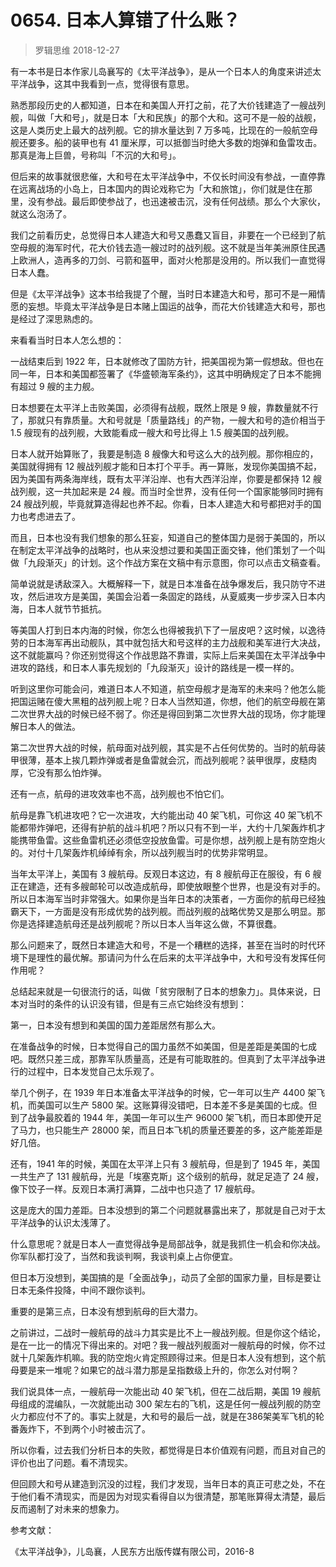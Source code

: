 # 0654. 日本人算错了什么账？
> 罗辑思维
2018-12-27

有一本书是日本作家儿岛襄写的《太平洋战争》，是从一个日本人的角度来讲述太平洋战争，这其中我看到一点，觉得很有意思。

熟悉那段历史的人都知道，日本在和美国人开打之前，花了大价钱建造了一艘战列舰，叫做「大和号」，就是日本「大和民族」的那个大和。这可不是一般的战舰，这是人类历史上最大的战列舰。它的排水量达到 7 万多吨，比现在的一般航空母舰还要多。船的装甲也有 41 厘米厚，可以抵御当时绝大多数的炮弹和鱼雷攻击。那真是海上巨兽，号称叫「不沉的大和号」。

但后来的故事就很悲催，大和号在太平洋战争中，不仅长时间没有参战，一直停靠在远离战场的小岛上，日本国内的舆论戏称它为「大和旅馆」，你们就是住在那里，没有参战。最后即使参战了，也迅速被击沉，没有任何战绩。那么个大家伙，就这么泡汤了。

我们之前看历史，总觉得日本人建造大和号又愚蠢又盲目，非要在一个已经到了航空母舰的海军时代，花大价钱去造一艘过时的战列舰。这不就是当年美洲原住民遇上欧洲人，造再多的刀剑、弓箭和盔甲，面对火枪那是没用的。所以我们一直觉得日本人蠢。

但是《太平洋战争》这本书给我提了个醒，当时日本建造大和号，那可不是一厢情愿的妄想。毕竟太平洋战争是日本赌上国运的战争，而花大价钱建造大和号，那也是经过了深思熟虑的。

来看看当时日本人怎么想的：

一战结束后到 1922 年，日本就修改了国防方针，把美国视为第一假想敌。但也在同一年，日本和美国都签署了《华盛顿海军条约》，这其中明确规定了日本不能拥有超过 9 艘的主力舰。

日本想要在太平洋上击败美国，必须得有战舰，既然上限是 9 艘，靠数量就不行了，那就只有靠质量。大和号就是「质量路线」的产物，一艘大和号的造价相当于 1.5 艘现有的战列舰，大致能看成一艘大和号比得上 1.5 艘美国的战列舰。

日本人就开始算账了，我要是制造 8 艘像大和号这么大的战列舰。那你相应的，美国就得拥有 12 艘战列舰才能和日本打个平手。再一算账，发现你美国搞不起，因为美国有两条海岸线，既有太平洋沿岸、也有大西洋沿岸，你要是都保持 12 艘战列舰，这一共加起来是 24 艘。而当时全世界，没有任何一个国家能够同时拥有 24 艘战列舰，毕竟就算造得起也养不起。你看，日本人建造大和号都把对手的国力也考虑进去了。

而且，日本也没有我们想象的那么狂妄，知道自己的整体国力是弱于美国的，所以在制定太平洋战争的战略时，也从来没想过要和美国正面交锋，他们策划了一个叫做「九段渐灭」的计划。这个作战方案在文稿中有示意图，你可以点击文稿查看。

简单说就是诱敌深入。大概解释一下，就是日本准备在战争爆发后，我只防守不进攻，然后进攻方是美国，美国会沿着一条固定的路线，从夏威夷一步步深入日本内海，日本人就节节抵抗。

等美国人打到日本内海的时候，你怎么也得被我扒下了一层皮吧？这时候，以逸待劳的日本海军再出动舰队，其中就包括大和号这样的主力战舰和美军进行大决战，这不就能赢吗？你还别觉得这个作战思路不靠谱，实际上后来美国在太平洋战争中进攻的路线，和日本人事先规划的「九段渐灭」设计的路线是一模一样的。

听到这里你可能会问，难道日本人不知道，航空母舰才是海军的未来吗？他怎么能把国运赌在傻大黑粗的战列舰上呢？日本人当然知道，你想，他们的航空母舰在第二次世界大战的时候已经不弱了。你还是得回到第二次世界大战的现场，你才能理解日本人的做法。

第二次世界大战的时候，航母面对战列舰，其实是不占任何优势的。当时的航母装甲很薄，基本上挨几颗炸弹或者是鱼雷就会沉，而战列舰呢？装甲很厚，皮糙肉厚，它没有那么怕炸弹。

还有一点，航母的进攻效率也不高，战列舰也不怕它们。

航母是靠飞机进攻吧？它一次进攻，大约能出动 40 架飞机，可你这 40 架飞机不能都带炸弹吧，还得有护航的战斗机吧？所以只有不到一半，大约十几架轰炸机才能携带鱼雷。这些鱼雷机还必须低空投放鱼雷。可是你想，战列舰上是有防空炮火的。对付十几架轰炸机绰绰有余，所以战列舰当时的优势非常明显。

当年太平洋上，美国有 3 艘航母。反观日本这边，有 8 艘航母正在服役，有 6 艘正在建造，还有多艘邮轮可以改造成航母，即使放眼整个世界，也是没有对手的。所以日本海军当时非常强大。如果你是当年日本的决策者，一方面你的航母已经独霸天下，一方面是没有形成优势的战列舰。而战列舰的战略优势又是那么明显。那你是选择建造航母还是战列舰呢？所以日本人当年这么做，不算很蠢。

那么问题来了，既然日本建造大和号，不是一个糟糕的选择，甚至在当时的时代环境下是理性的最优解。那请问为什么在后来的太平洋战争中，大和号没有发挥任何作用呢？

总结起来就是一句很流行的话，叫做「贫穷限制了日本的想象力」。具体来说，日本对当时的条件的认识没有错，但是有三点它始终没有想到：

第一，日本没有想到和美国的国力差距居然有那么大。

在准备战争的时候，日本觉得自己的国力虽然不如美国，但是差距是美国的七成吧。既然只差三成，那靠军队质量高，还是有可能取胜的。但真到了太平洋战争进行的过程中，日本发觉自己太乐观了。

举几个例子，在 1939 年日本准备太平洋战争的时候，它一年可以生产 4400 架飞机，而美国可以生产 5800 架。这账算得没错吧，日本差不多是美国的七成。但到了战争最胶着的 1944 年，美国一年可以生产 96000 架飞机，而日本即使开足了马力，也只能生产 28000 架，而且日本飞机的质量还要差的多，这产能差距是好几倍。

还有，1941 年的时候，美国在太平洋上只有 3 艘航母，但是到了 1945 年，美国一共生产了 131 艘航母，光是「埃塞克斯」这个级别的航母，就足足造了 24 艘，像下饺子一样。反观日本满打满算，二战中也只造了 17 艘航母。 

这是庞大的国力差距。日本没想到的第二个问题就暴露出来了，那就是自己对于太平洋战争的认识太浅薄了。

什么意思呢？就是日本人一直觉得战争是局部战争，就是我抓住一机会和你决战。你军队都打没了，当然和我谈判啊，我谈判桌上占你便宜。

但日本万没想到，美国搞的是「全面战争」，动员了全部的国家力量，目标是要让日本无条件投降，中间不跟你谈判。

重要的是第三点，日本没有想到航母的巨大潜力。

之前讲过，二战时一艘航母的战斗力其实是比不上一艘战列舰。但是你这个结论，是在一比一的情况下得出来的。对吧？我一艘战列舰面对一艘航母的时候，你不过就十几架轰炸机嘛。我的防空炮火肯定照顾得过来。但是日本人没有想到，这个航母要是来一堆呢？如果它的战斗潜力那是呈指数级上升的，你怎么对付啊？

我们说具体一点，一艘航母一次能出动 40 架飞机，但在二战后期，美国 19 艘航母组成的混编队，一次就能出动 300 架左右的飞机，这是任何一艘战列舰的防空火力都应付不了的。事实上就是，大和号的最后一战，就是在386架美军飞机的轮番轰炸下，不到两个小时被击沉了。

所以你看，过去我们分析日本的失败，都觉得是日本价值观有问题，而且对自己的评价也出了问题。看不清现实。

但回顾大和号从建造到沉没的过程，我们才发现，当年日本的真正可悲之处，不在于他们看不清现实，而是因为对现实看得自以为很清楚，那笔账算得太清楚，最后反而遏制了对未来的想象力。

参考文献：

《太平洋战争》，儿岛襄，人民东方出版传媒有限公司，2016-8
